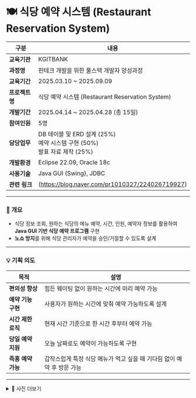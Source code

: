 # 🍽 식당 예약 시스템 (Restaurant Reservation System)

| 구분 | 내용 |
|------|------|
| **교육기관** | KGITBANK |
| **과정명** | 핀테크 개발을 위한 풀스택 개발자 양성과정 |
| **교육기간** | 2025.03.10 ~ 2025.09.09 |
| **프로젝트명** | 식당 예약 시스템 (Restaurant Reservation System) |
| **개발기간** | 2025.04.14 ~ 2025.04.28 (총 15일) |
| **참여인원** | 5명 |
| **담당업무** | DB 테이블 및 ERD 설계 (25%)<br>예약 시스템 구현 (50%)<br>발표 자료 제작 (25%) |
| **개발환경** | Eclipse 22.09, Oracle 18c |
| **사용기술** | Java GUI (Swing), JDBC |
| **관련 링크** | (https://blog.naver.com/pr1010327/224026719927) |

---

### 📘 개요
- 식당 정보 조회, 원하는 식당의 메뉴 예약, 시간, 인원, 예약자 정보를 활용하여 **Java GUI 기반 식당 예약 프로그램** 구현  
- **노쇼 방지**를 위해 식당 관리자가 예약을 승인/거절할 수 있도록 설계  

---

### 💡 기획 의도
| 목적 | 설명 |
|------|------|
| **편의성 향상** | 힘든 웨이팅 없이 원하는 시간에 미리 예약 가능 |
| **예약 기능 구현** | 사용자가 원하는 시간에 맞춰 예약 가능하도록 설계 |
| **시간 제한 로직** | 현재 시간 기준으로 한 시간 후부터 예약 가능 |
| **당일 예약 지원** | 오늘 날짜로도 예약이 가능하도록 구현 |
| **즉흥 예약 가능** | 갑작스럽게 특정 식당 메뉴가 먹고 싶을 때 기다림 없이 예약 후 방문 가능 |

---

<details>
  <summary>📸 사진 더보기</summary>

  
 <p align='center'> <img width="754" height="838" alt="image" src="https://github.com/user-attachments/assets/9908a3b0-5201-403d-b7b8-b45296a8b37e" /></p>


   <p align='center'><b>사용자 페이지</b></p>
  <p align='center'><img width="589" height="621" alt="KakaoTalk_20250425_194835592_01" src="https://github.com/user-attachments/assets/c8ff8daf-6e10-46bd-9777-aaa4a5dcbe57" /></p>

<p align='center'><img width="954" height="860" alt="image" src="https://github.com/user-attachments/assets/307fdba9-2194-4cf5-b610-b0efbbeaccf5" /></p>

<p align='center'><img width="492" height="480" alt="image" src="https://github.com/user-attachments/assets/9f7d1e21-1fd6-4013-aee1-5b6347eab2ef" /></p>

<p align='center'><img width="493" height="512" alt="image" src="https://github.com/user-attachments/assets/fef7f7b1-9f05-4552-841d-58fa363a7536" /></p>

<p align='center'><img width="495" height="531" alt="image" src="https://github.com/user-attachments/assets/058e082d-a7a4-4083-b893-fe8eeeb11cb5" /></p>

<p align='center'><img width="1123" height="525" alt="image" src="https://github.com/user-attachments/assets/6caaa6e9-30fc-46d5-bc03-b7a3967db748" /></p>

---
<br><br><br>

<p align='center'><b>관리자 페이지</b></p>
<p align='center'><img width="736" height="772" alt="image" src="https://github.com/user-attachments/assets/865b25f0-c646-418f-bba4-c77dfe25866e" /></p>

<p align='center'><img width="800" height="854" alt="image" src="https://github.com/user-attachments/assets/a7b27228-8ffd-43d1-8611-7cc928bde06a" /></p>

<p align='center'><img width="1150" height="508" alt="image" src="https://github.com/user-attachments/assets/0480f89c-feb8-440d-a5e8-dd6fb35b93f7" /></p>

<p align='center'><img width="1125" height="504" alt="image" src="https://github.com/user-attachments/assets/fbef50d9-dc3f-49ab-b10b-3f83e4d84701" /></p>





  

</details>
